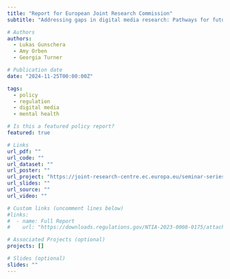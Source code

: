 ```yaml
---
title: "Report for European Joint Research Commission"
subtitle: "Addressing gaps in digital media research: Pathways for future science and policy"

# Authors
authors:
  - Lukas Gunschera
  - Amy Orben
  - Georgia Turner

# Publication date
date: "2024-11-25T00:00:00Z"

tags:
  - policy
  - regulation
  - digital media
  - mental health

# Is this a featured policy report?
featured: true

# Links
url_pdf: ""
url_code: ""
url_dataset: ""
url_poster: ""
url_project: "https://joint-research-centre.ec.europa.eu/seminar-series-virtual-worlds-and-well-being-setting-research-agenda/virtues-seminar-building-lessons-research-digital-media-and-mental-health-2025-03-05_en"
url_slides: ""
url_source: ""
url_video: ""

# Custom links (uncomment lines below)
#links:
#  - name: Full Report
#    url: "https://downloads.regulations.gov/NTIA-2023-0008-0175/attachment_1.pdf"

# Associated Projects (optional)
projects: []

# Slides (optional)
slides: ""
---
```

